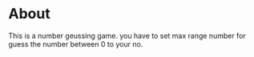 # About

This is a number geussing game.
you have to set max range number for guess the number between 0 to your no. 